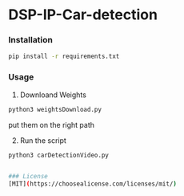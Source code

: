 # DSP-IP-Car-detection
### Installation
```bash
pip install -r requirements.txt 
```

### Usage

1) Downloand Weights
```bash
python3 weightsDownload.py
```
put them on the right path

2) Run the script
```bash
python3 carDetectionVideo.py


### License
[MIT](https://choosealicense.com/licenses/mit/)
